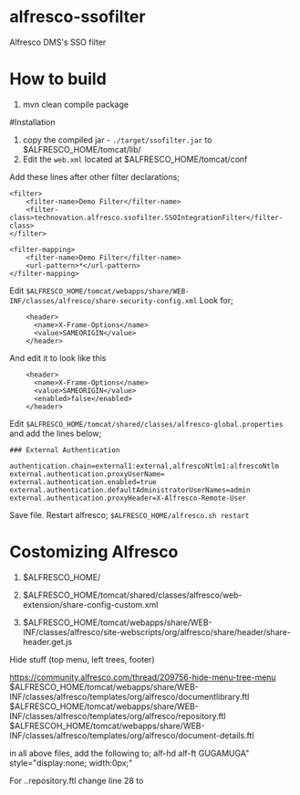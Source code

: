 # alfresco-ssofilter
Alfresco DMS's SSO filter

# How to build
1. mvn clean compile package


#Installation
1. copy the compiled jar - `./target/ssofilter.jar` to $ALFRESCO_HOME/tomcat/lib/
2. Edit the `web.xml` located at  $ALFRESCO_HOME/tomcat/conf

Add these lines after other filter declarations;

	<filter>
	    <filter-name>Demo Filter</filter-name>
	    <filter-class>technovation.alfresco.ssofilter.SSOIntegrationFilter</filter-class>
	</filter>
	
	<filter-mapping>
	    <filter-name>Demo Filter</filter-name>
	    <url-pattern>*</url-pattern>
	</filter-mapping>

Edit  `$ALFRESCO_HOME/tomcat/webapps/share/WEB-INF/classes/alfresco/share-security-config.xml`
Look for;

		<header>
		  <name>X-Frame-Options</name>
		  <value>SAMEORIGIN</value>
		</header>
		
And edit it to look like this

		<header>
		  <name>X-Frame-Options</name>
		  <value>SAMEORIGIN</value>
		  <enabled>false</enabled>
		</header>


Edit  `$ALFRESCO_HOME/tomcat/shared/classes/alfresco-global.properties` and add the lines below;

	### External Authentication
	
	authentication.chain=external1:external,alfrescoNtlm1:alfrescoNtlm
	external.authentication.proxyUserName=
	external.authentication.enabled=true
	external.authentication.defaultAdministratorUserNames=admin
	external.authentication.proxyHeader=X-Alfresco-Remote-User

	
Save file. Restart alfresco; `$ALFRESCO_HOME/alfresco.sh restart`



# Costomizing Alfresco

1. $ALFRESCO_HOME/

2. $ALFRESCO_HOME/tomcat/shared/classes/alfresco/web-extension/share-config-custom.xml

3. $ALFRESCO_HOME/tomcat/webapps/share/WEB-INF/classes/alfresco/site-webscripts/org/alfresco/share/header/share-header.get.js


Hide stuff (top menu, left trees, footer)

https://community.alfresco.com/thread/209756-hide-menu-tree-menu
$ALFRESCO_HOME/tomcat/webapps/share/WEB-INF/classes/alfresco/templates/org/alfresco/documentlibrary.ftl
$ALFRESCO_HOME/tomcat/webapps/share/WEB-INF/classes/alfresco/templates/org/alfresco/repository.ftl
$ALFRESCOH_HOME/tomcat/webapps/share/WEB-INF/classes/alfresco/templates/org/alfresco/document-details.ftl

in all above files, add the following to;
alf-hd
alf-ft
GUGAMUGA" style="display:none; width:0px;"

For ..repository.ftl
change line 28 to
<div style="display:none; width:0px;">

then

$ALFRESCO_HOME/tomcat/webapps/share/WEB-INF/classes/alfresco/site-webscripts/org/alfresco/components/node-details/node-header.get.html.ftl
change line 77 which looks like;
<div class="node-path">
to
<div class="node-pathGUGAMUGA" style="display:none; width:0px;">


Change default re-direct page after login in
$ALFRESCO_HOME/tomcat/webapps/share/site-index.jsp
Change line #53 to look like below;
response.sendRedirect(request.getContextPath() + "/page/repository");


#Remove navbar from repository view
$ALFRESCO_HOME/tomcat/webapps/share/WEB-INF/classes/alfresco/site-webscripts/org/alfresco/components/documentlibrary/include/documentlist_v2.lib.ftl
Change  line 196 from
<div id="${id}-navBar" class="nav-bar flat-button theme-bg-2">
to
<div  style="display:none;width:0px">


#Hide doctree
https://community.alfresco.com/thread/209756-hide-menu-tree-menu



#ref
--Removing the path of documets:
https://community.alfresco.com/thread/183387-remove-links-from-node-header-in-document-details
--Default home page
http://stackoverflow.com/questions/11226357/is-there-anyway-so-that-when-i-login-to-alfresco-instead-going-to-dashboard-it
https://community.alfresco.com/thread/194923-share-change-default-page-after-login

